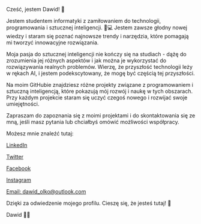 Cześć, jestem Dawid! 👋

Jestem studentem informatyki z zamiłowaniem do technologii, programowania i sztucznej inteligencji. 🧠💻 Jestem zawsze głodny nowej wiedzy i staram się poznać najnowsze trendy i narzędzia, które pomagają mi tworzyć innowacyjne rozwiązania.

Moja pasja do sztucznej inteligencji nie kończy się na studiach - dążę do zrozumienia jej różnych aspektów i jak można je wykorzystać do rozwiązywania realnych problemów. Wierzę, że przyszłość technologii leży w rękach AI, i jestem podekscytowany, że mogę być częścią tej przyszłości.

Na moim GitHubie znajdziesz różne projekty związane z programowaniem i sztuczną inteligencją, które pokazują mój rozwój i naukę w tych obszarach. Przy każdym projekcie staram się uczyć czegoś nowego i rozwijać swoje umiejętności.

Zapraszam do zapoznania się z moimi projektami i do skontaktowania się ze mną, jeśli masz pytania lub chciałbyś omówić możliwości współpracy.

Możesz mnie znaleźć tutaj:

[LinkedIn](https://www.linkedin.com/in/dawidolko)

[Twitter](https://twitter.com/dawidolko)

[Facebook](https://www.facebook.com/Dawid.0lko)

[Instagram](https://www.instagram.com/dawid_olko)

[Email: ](dawid_olko@outlook.com)dawid_olko@outlook.com


Dzięki za odwiedzenie mojego profilu. Cieszę się, że jesteś tutaj! 🎉


Dawid 👨‍💻
